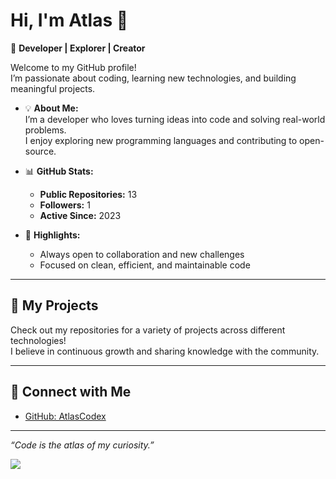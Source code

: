 # Hi, I'm Atlas 👋

🚀 **Developer | Explorer | Creator**

Welcome to my GitHub profile!  
I’m passionate about coding, learning new technologies, and building meaningful projects.

- 💡 **About Me:**  
  I’m a developer who loves turning ideas into code and solving real-world problems.  
  I enjoy exploring new programming languages and contributing to open-source.

- 📊 **GitHub Stats:**  
  - **Public Repositories:** 13  
  - **Followers:** 1  
  - **Active Since:** 2023

- 🌟 **Highlights:**  
  - Always open to collaboration and new challenges  
  - Focused on clean, efficient, and maintainable code

---

## 📂 My Projects

Check out my repositories for a variety of projects across different technologies!  
I believe in continuous growth and sharing knowledge with the community.

---

## 🤝 Connect with Me

- [GitHub: AtlasCodex](https://github.com/AtlasCodex)

---

_“Code is the atlas of my curiosity.”_

<!-- Feel free to update this section with more links, skills, or favorite projects! -->

![](https://github.com/egonelbre/gophers/blob/master/.thumb/animation/2bit-sprite/demo.gif)
